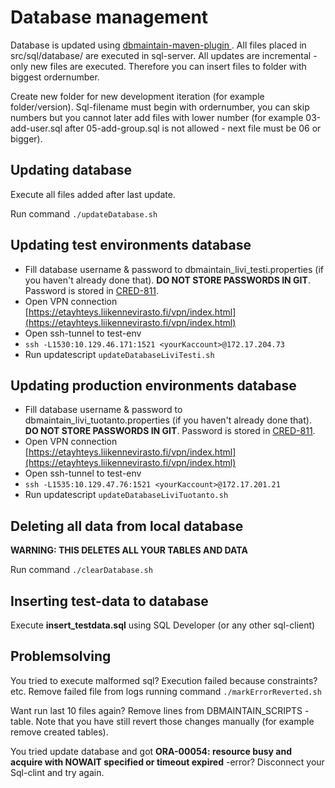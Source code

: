 # Database management

Database is updated using [dbmaintain-maven-plugin ](http://www.dbmaintain.org/maven-goals.html). All files placed in src/sql/database/ are executed in sql-server.
All updates are incremental - only new files are executed. Therefore you can insert files to folder with biggest ordernumber.

Create new folder for new development iteration (for example folder/version).  Sql-filename must begin with ordernumber, you can skip numbers but you cannot later add files with lower number (for example 03-add-user.sql after 05-add-group.sql is not allowed - next file must be 06 or bigger).

## Updating database
Execute all files added after last update.

Run command `./updateDatabase.sh`

## Updating test environments database
* Fill database username & password to dbmaintain\_livi\_testi.properties (if you haven't already done that). **DO NOT STORE PASSWORDS IN GIT**. Password is stored in [CRED-811](https://jira.solita.fi/browse/CRED-811).
* Open VPN connection [https://etayhteys.liikennevirasto.fi/vpn/index.html](https://etayhteys.liikennevirasto.fi/vpn/index.html)
* Open ssh-tunnel to test-env
* `ssh -L1530:10.129.46.171:1521 <yourKaccount>@172.17.204.73`
* Run updatescript `updateDatabaseLiviTesti.sh`

## Updating production environments database
* Fill database username & password to dbmaintain\_livi\_tuotanto.properties (if you haven't already done that). **DO NOT STORE PASSWORDS IN GIT**. Password is stored in [CRED-811](https://jira.solita.fi/browse/CRED-811).
* Open VPN connection [https://etayhteys.liikennevirasto.fi/vpn/index.html](https://etayhteys.liikennevirasto.fi/vpn/index.html)
* Open ssh-tunnel to test-env
* `ssh -L1535:10.129.47.76:1521 <yourKaccount>@172.17.201.21`
* Run updatescript `updateDatabaseLiviTuotanto.sh`


## Deleting all data from local database
**WARNING: THIS DELETES ALL YOUR TABLES AND DATA**

Run command `./clearDatabase.sh`

## Inserting test-data to database
Execute **insert_testdata.sql** using SQL Developer (or any other sql-client)


## Problemsolving
You tried to execute malformed sql? Execution failed because constraints? etc. Remove failed file from logs running command `./markErrorReverted.sh`

Want run last 10 files again?
Remove lines from DBMAINTAIN_SCRIPTS -table.
Note that you have still revert those changes manually (for example remove created tables).

You tried update database and got **ORA-00054: resource busy and acquire with NOWAIT specified or timeout expired** -error?
Disconnect your Sql-clint and try again.